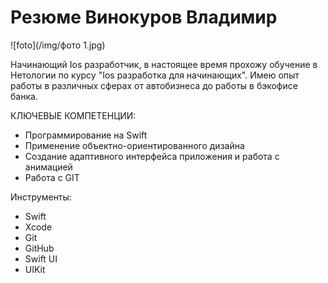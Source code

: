 # Резюме Винокуров Владимир

![foto](/img/фото 1.jpg)

Начинающий Ios разработчик,  в настоящее время прохожу обучение в Нетологии по курсу "Ios разработка для начинающих". Имею опыт работы в различных сферах от автобизнеса до работы в бэкофисе банка.

КЛЮЧЕВЫЕ КОМПЕТЕНЦИИ:
* Программирование на Swift
* Применение объектно-ориентированного дизайна
* Создание адаптивного интерфейса приложения и работа с анимацией
* Работа с GIT

Инструменты:
* Swift
* Xcode
* Git
* GitHub
* Swift UI
* UIKit

